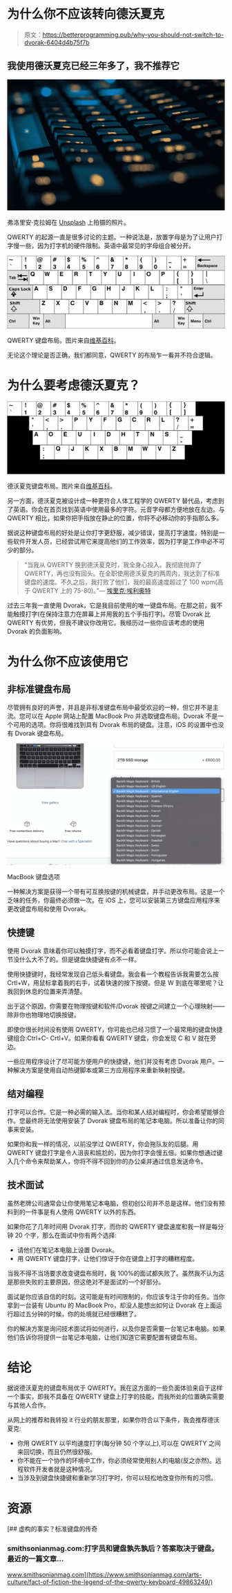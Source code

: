 # 为什么你不应该转向德沃夏克

> 原文：<https://betterprogramming.pub/why-you-should-not-switch-to-dvorak-6404d4b75f7b>

## 我使用德沃夏克已经三年多了，我不推荐它

![](img/750121e32cb4ea63fe31ac774b1d3e12.png)

弗洛里安·克拉姆在 [Unsplash](https://unsplash.com?utm_source=medium&utm_medium=referral) 上拍摄的照片。

QWERTY 的起源一直是很多讨论的主题。一种说法是，放置字母是为了让用户打字慢一些，因为打字机的硬件限制。英语中最常见的字母组合被分开。

![](img/f30c56b1abaefc5796623a58fa963049.png)

QWERTY 键盘布局。图片来自[维基百科](https://en.wikipedia.org/wiki/QWERTY)。

无论这个理论是否正确，我们都同意，QWERTY 的布局乍一看并不符合逻辑。

# 为什么要考虑德沃夏克？

![](img/efeb1ea404b0d83c97388f2d36e541f9.png)

德沃夏克键盘布局。图片来自[维基百科](https://en.wikipedia.org/wiki/Dvorak_keyboard_layout)。

另一方面，德沃夏克被设计成一种更符合人体工程学的 QWERTY 替代品，考虑到了英语。你会在首页找到英语中使用最多的字符。元音字母都方便地放在左边。与 QWERTY 相比，如果你把手指放在静止的位置，你将不必移动你的手指那么多。

据说这种键盘布局的好处是让你打字更舒服，减少错误，提高打字速度。特别是一些软件开发人员，已经尝试用它来提高他们的工作效率，因为打字是工作中必不可少的部分。

> “当我从 QWERTY 换到德沃夏克时，我全身心投入。我彻底抛弃了 QWERTY，再也没有回头。在全职使用德沃夏克的两周内，我达到了标准键盘的速度。不久之后，我打败了他们，我的最高速度超过了 100 wpm(高于 QWERTY 上的 75-80)。”— [埃里克·埃利奥特](https://medium.com/@_ericelliott/when-i-switched-from-qwerty-to-dvorak-i-went-all-in-221142715fad)

过去三年我一直使用 Dvorak，它是我目前使用的唯一键盘布局。在那之前，我不能触摸打字(在保持注意力在屏幕上并用我的五个手指打字)。尽管 Dvorak 比 QWERTY 有优势，但我不建议你改用它。我经历过一些你应该考虑的使用 Dvorak 的负面影响。

# 为什么你不应该使用它

## 非标准键盘布局

尽管拥有良好的声誉，并且是非标准键盘布局中最受欢迎的一种，但它并不是主流。您可以在 Apple 网站上配置 MacBook Pro 并选取键盘布局。Dvorak 不是一个可用的选项。你将很难找到具有 Dvorak 布局的键盘。注意，iOS 的设置中也没有 Dvorak 键盘布局。

![](img/a2b0156054c2e9653852a54ae72c247e.png)

MacBook 键盘选项

一种解决方案是获得一个带有可互换按键的机械键盘，并手动更改布局。这是一个乏味的任务，你最终必须做一次。在 iOS 上，您可以安装第三方键盘应用程序来更改键盘布局和使用 Dvorak。

## 快捷键

使用 Dvorak 意味着你可以触摸打字，而不必看着键盘打字。所以你可能会说上一节没什么大不了的。但是键盘快捷键有点不一样。

使用快捷键时，我经常发现自己低头看键盘。我会看一个教程告诉我需要怎么按 Crtl+W，用鼠标拿着我的右手，试着快速的按下按键。但是 W 到底在哪里呢？让我回到休息的位置来弄清楚。

出于这个原因，你需要在物理按键和软件/Dvorak 按键之间建立一个心理映射——除非你也物理地切换按键。

即使你很长时间没有使用 QWERTY，你可能也已经习惯了一个最常用的键盘快捷键组合:Ctrl+C- Crtl+V。如果你看看 QWERTY 键盘，你会发现 C 和 V 就在旁边。

一些应用程序设计了尽可能方便用户的快捷键，他们并没有考虑 Dvorak 用户。一种解决方案是使用自动热键脚本或第三方应用程序来重新映射按键。

## 结对编程

打字可以合作。它是一种必需的输入法。当你和某人结对编程时，你会希望能够合作。您最终将无法使用安装了 Dvorak 键盘布局的笔记本电脑。所以准备让你的同事来安装。

如果你和我一样的情况，以前没学过 QWERTY，你会拖队友的后腿。用 QWERTY 键盘打字是令人沮丧和尴尬的，因为你打字会慢五倍。如果你想通过键入几个命令来帮助某人，你将不得不回到你的办公桌并通过信息发送命令。

## 技术面试

虽然老牌公司通常会让你使用笔记本电脑，但初创公司并不总是这样。他们没有预料到的一件事是有人使用 QWERTY 以外的东西。

如果你花了几年时间用 Dvorak 打字，而你的 QWERTY 键盘速度和我一样是每分钟 20 个字，那么在面试中你有两个选择:

*   请他们在笔记本电脑上设置 Dvorak。
*   用 QWERTY 键盘打字，让他们惊讶于你在键盘上打字的糟糕程度。

当我不得不当场要求改变键盘布局时，我 100%的面试都失败了。虽然我不认为这是那些失败的主要原因，但这绝对不是面试的一个好部分。

面试是你应该自信的时刻。这可能是有时间限制的，你应该专注于你的任务。当你拿到一台装有 Ubuntu 的 MacBook Pro，却没人能想出如何让 Dvorak 在上面运行超过五分钟的时候，你的处境就已经很糟糕了。

你的解决方案是询问技术面试将如何进行，以及你是否需要一台笔记本电脑。如果他们告诉你将提供一台笔记本电脑，让他们知道它需要配置有键盘布局。

# 结论

据说德沃夏克的键盘布局优于 QWERTY。我在这方面的一些负面体验来自于这样一个事实，即我不具备在 QWERTY 键盘上打字的技能，而我所处的位置确实需要与其他人合作。

从网上的推荐和我转投 it 行业的朋友那里，如果你符合以下条件，我会推荐德沃夏克:

*   你用 QWERTY 以平均速度打字(每分钟 50 个字以上),可以在 QWERTY 之间来回切换，而且仍然很舒服。
*   你不能在一个协作的环境中工作，你必须经常使用别人的电脑(反之亦然)。远程软件开发者就是这种情况。
*   当涉及到键盘快捷键和重新学习打字时，你可以轻松地改变你所有的习惯。

# 资源

[](https://www.smithsonianmag.com/arts-culture/fact-of-fiction-the-legend-of-the-qwerty-keyboard-49863249/) [## 虚构的事实？标准键盘的传奇

### smithsonianmag.com:打字员和键盘孰先孰后？答案取决于键盘。最近的一篇文章…

www.smithsonianmag.com](https://www.smithsonianmag.com/arts-culture/fact-of-fiction-the-legend-of-the-qwerty-keyboard-49863249/)